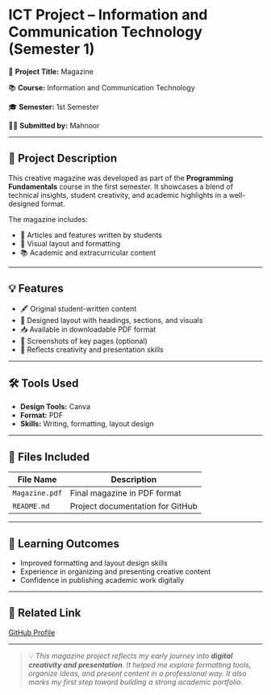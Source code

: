 # ICT Project – Information and Communication Technology (Semester 1)

📌 **Project Title:** Magazine

📚 **Course:** Information and Communication Technology

🎓 **Semester:** 1st Semester  

👩‍💻 **Submitted by:** Mahnoor

---

## 🧠 Project Description  
This creative magazine was developed as part of the **Programming Fundamentals** course in the first semester. It showcases a blend of technical insights, student creativity, and academic highlights in a well-designed format.

The magazine includes:

- 📖 Articles and features written by students  
- 🎨 Visual layout and formatting  
- 📚 Academic and extracurricular content  

---

## 💡 Features  

- 🖋️ Original student-written content  
- 🎨 Designed layout with headings, sections, and visuals  
- 📥 Available in downloadable PDF format  
- 📸 Screenshots of key pages (optional)  
- 🧠 Reflects creativity and presentation skills  

---

## 🛠️ Tools Used  

- **Design Tools:**  Canva  
- **Format:** PDF  
- **Skills:** Writing, formatting, layout design  

---

## 📂 Files Included  

| File Name         | Description                                  |
|------------------|----------------------------------------------|
| `Magazine.pdf` | Final magazine in PDF format             |
| `README.md`       | Project documentation for GitHub             |

---

## 🎯 Learning Outcomes  

- Improved formatting and layout design skills  
- Experience in organizing and presenting creative content  
- Confidence in publishing academic work digitally  

---

## 🔗 Related Link  

[GitHub Profile](https://github.com/mahnoor-cs6767)

---

> 💡 *This magazine project reflects my early journey into **digital creativity and presentation**. It helped me explore formatting tools, organize ideas, and present content in a professional way. It also marks my first step toward building a strong academic portfolio.*

